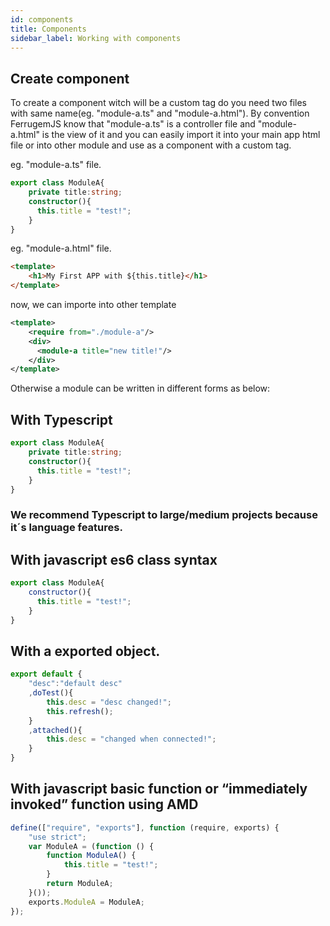 ```yaml
---
id: components
title: Components
sidebar_label: Working with components
---
```


## Create component

To create a component witch will be a custom tag do you need two files with same name(eg. "module-a.ts" and "module-a.html").
By convention FerrugemJS know that "module-a.ts" is a controller file and "module-a.html" is the view of it and you can easily import it into your main app html file or into other module and use as a component with a custom tag.

eg. 
"module-a.ts" file.
``` typescript
export class ModuleA{
    private title:string;
    constructor(){
      this.title = "test!";
    }
}
```

eg. "module-a.html" file.
``` html
<template>
    <h1>My First APP with ${this.title}</h1>
</template>
```

now, we can importe into other template
``` xml
<template>
    <require from="./module-a"/>
    <div>
      <module-a title="new title!"/>
    </div>
</template>
```
Otherwise a module can be written in different forms as below:

## With Typescript

``` typescript
export class ModuleA{
    private title:string;
    constructor(){
      this.title = "test!";
    }
}
```
### We recommend Typescript to large/medium projects because it´s language features.

## With javascript es6 class syntax
``` javascript
export class ModuleA{
    constructor(){
      this.title = "test!";
    }
}
```

## With a exported object.
``` javascript
export default {
    "desc":"default desc"
    ,doTest(){
        this.desc = "desc changed!";
        this.refresh();
    }
    ,attached(){
        this.desc = "changed when connected!";
    }
}
```

## With javascript basic function or “immediately invoked” function using AMD
``` javascript
define(["require", "exports"], function (require, exports) {
    "use strict";
    var ModuleA = (function () {
        function ModuleA() {
            this.title = "test!";
        }
        return ModuleA;
    }());
    exports.ModuleA = ModuleA;
});
```
